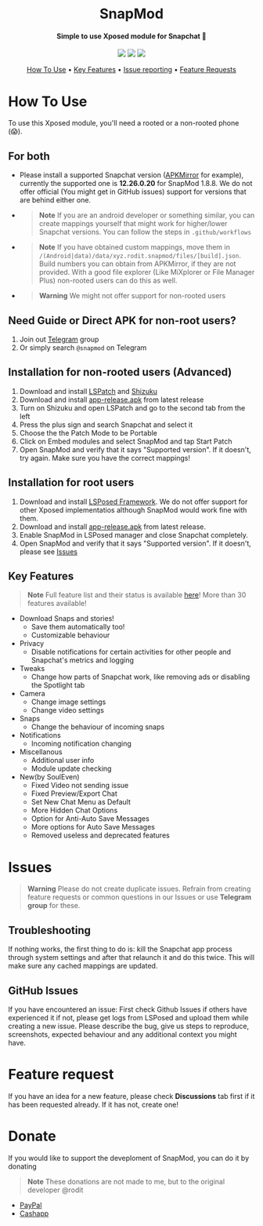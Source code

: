 <h1 align="center">
  <br>
  SnapMod
  <br>
</h1>

<h4 align="center">Simple to use Xposed module for Snapchat 👻</h4>

<p align="center">
  <a href="https://github.com/mosquez/Snapmod-new/releases">
    <img src="https://img.shields.io/github/v/release/mosquez/Snapmod-new?style=for-the-badge"></a>
  <a href="https://github.com/mosquez/Snapmod-new/releases"><img src="https://img.shields.io/github/downloads/mosquez/Snapmod-new/total?style=for-the-badge"></a>
  <a href="https://github.com/mosquez/Snapmod-new/stargazers">
    <img src="https://img.shields.io/github/stars/mosquez/Snapmod-new?style=for-the-badge"></a>
</p>

<p align="center">
  <a href="#how-to-use">How To Use</a> •
  <a href="#key-features">Key Features</a> •
  <a href="#issues">Issue reporting</a> •
  <a href="#feature-request">Feature Requests</a>
</p>


# How To Use

To use this Xposed module, you'll need a rooted or a non-rooted phone (😱). 

## For both
* Please install a supported Snapchat version ([APKMirror](https://www.apkmirror.com/apk/snap-inc/snapchat/snapchat-12-26-0-20-release/snapchat-12-26-0-20-2-android-apk-download/) for example), currently the supported one is **12.26.0.20** for SnapMod 1.8.8. We do not offer official (You might get in GitHub issues) support for versions that are behind either one.
* > **Note** If you are an android developer or something similar, you can create mappings yourself that might work for higher/lower Snapchat versions. You can follow the steps in `.github/workflows`
* > **Note** If you have obtained custom mappings, move them in `/(Android|data)/data/xyz.rodit.snapmod/files/[build].json`. Build numbers you can obtain from APKMirror, if they are not provided. With a good file explorer (Like MiXplorer or File Manager Plus) non-rooted users can do this as well.

* > **Warning** We might not offer support for non-rooted users


## Need Guide or Direct APK for non-root users?
1. Join out [Telegram](https://t.me/snapmod) group
2. Or simply search ```@snapmod``` on Telegram

## Installation for non-rooted users (Advanced)
1. Download and install [LSPatch](https://github.com/LSPosed/LSPatch) and [Shizuku](https://github.com/RikkaApps/Shizuku)
2. Download and install [app-release.apk](https://github.com/mosquez/SnapMod-new/releases/download/1.8.8/app-debug.apk) from latest release
3. Turn on Shizuku and open LSPatch and go to the second tab from the left
4. Press the plus sign and search Snapchat and select it
5. Choose the the Patch Mode to be Portable
6. Click on Embed modules and select SnapMod and tap Start Patch
7. Open SnapMod and verify that it says "Supported version". If it doesn't, try again. Make sure you have the correct mappings!

## Installation for root users
1. Download and install [LSPosed Framework](https://github.com/LSPosed/LSPosed). We do not offer support for other Xposed implementatios although SnapMod would work fine with them.
2. Download and install [app-release.apk](https://github.com/mosquez/SnapMod-new/releases/download/1.8.8/app-debug.apk) from latest release.
3. Enable SnapMod in LSPosed manager and close Snapchat completely.
5. Open SnapMod and verify that it says "Supported version". If it doesn't, please see <a href="#issues">Issues</a>



## Key Features
> **Note** Full feature list and their status is available [here](https://github.com/rodit/Snapmod/wiki/Features)! More than 30 features available!
* Download Snaps and stories!
  - Save them automatically too!
  - Customizable behaviour
* Privacy
  - Disable notifications for certain activities for other people and Snapchat's metrics and logging
* Tweaks
  - Change how parts of Snapchat work, like removing ads or disabling the Spotlight tab
* Camera
  - Change image settings
  - Change video settings
* Snaps
  - Change the behaviour of incoming snaps
* Notifications
  - Incoming notification changing
* Miscellanous
  - Additional user info
  - Module update checking
* New(by SoulEven)
  - Fixed Video not sending issue
  - Fixed Preview/Export Chat
  - Set New Chat Menu as Default
  - More Hidden Chat Options
  - Option for Anti-Auto Save Messages
  - More options for Auto Save Messages
  - Removed useless and deprecated features


# Issues
> **Warning** Please do not create duplicate issues. Refrain from creating feature requests or common questions in our Issues or use **Telegram group** for these.

## Troubleshooting
If nothing works, the first thing to do is: kill the Snapchat app process through system settings and after that relaunch it and do this twice. This will make sure any cached mappings are updated.

## GitHub Issues
If you have encountered an issue: First check Github Issues if others have experienced it if not, please get logs from LSPosed and upload them while creating a new issue. Please describe the bug, give us steps to reproduce, screenshots, expected behaviour and any additional context you might have.

# Feature request
If you have an idea for a new feature, please check **Discussions** tab first if it has been requested already. If it has not, create one!

# Donate
If you would like to support the deveploment of SnapMod, you can do it by donating
> **Note** These donations are not made to me, but to the original developer @rodit
* [PayPal](https://paypal.me/roditmod) 
* [Cashapp](https://cash.app/rodit9)
